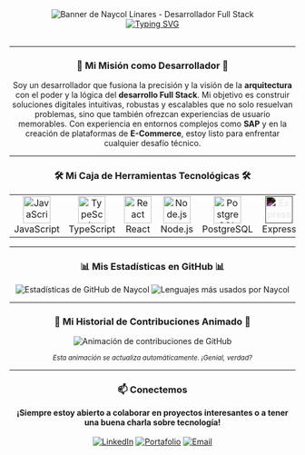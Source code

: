 <div align="center">
  <img src="https://raw.githubusercontent.com/wuaicot/wuaicot8/main/banner-naycol.gif" alt="Banner de Naycol Linares - Desarrollador Full Stack">
</div>

<div align="center">
  <a href="https://git.io/typing-svg">
    <img src="https://readme-typing-svg.demolab.com?font=Fira+Code&weight=700&size=25&duration=4000&pause=1000&color=5865F2&center=true&vCenter=true&width=435&lines=Naycol+Rodolfo+Linares+Villasmil;Desarrollador+Full+Stack;Transformando+ideas+en+código;Apasionado+por+la+tecnología" alt="Typing SVG" />
  </a>
</div>

<br>

---

### <p align="center">🚀 Mi Misión como Desarrollador 🚀</p>

<p align="center">
  Soy un desarrollador que fusiona la precisión y la visión de la <b>arquitectura</b> con el poder y la lógica del <b>desarrollo Full Stack</b>. Mi objetivo es construir soluciones digitales intuitivas, robustas y escalables que no solo resuelvan problemas, sino que también ofrezcan experiencias de usuario memorables. Con experiencia en entornos complejos como <b>SAP</b> y en la creación de plataformas de <b>E-Commerce</b>, estoy listo para enfrentar cualquier desafío técnico.
</p>

---

### <p align="center">🛠️ Mi Caja de Herramientas Tecnológicas 🛠️</p>

<div align="center">
  <table>
    <tr>
      <td align="center" width="96">
        <a href="#-javascript">
          <img src="https://cdn.jsdelivr.net/gh/devicons/devicon/icons/javascript/javascript-original.svg" width="48" height="48" alt="JavaScript" />
        </a>
        <br>JavaScript
      </td>
      <td align="center" width="96">
        <a href="#-typescript">
          <img src="https://cdn.jsdelivr.net/gh/devicons/devicon/icons/typescript/typescript-original.svg" width="48" height="48" alt="TypeScript" />
        </a>
        <br>TypeScript
      </td>
      <td align="center" width="96">
        <a href="#-react">
          <img src="https://cdn.jsdelivr.net/gh/devicons/devicon/icons/react/react-original-wordmark.svg" width="48" height="48" alt="React" />
        </a>
        <br>React
      </td>
      <td align="center" width="96">
        <a href="#-nodejs">
          <img src="https://cdn.jsdelivr.net/gh/devicons/devicon/icons/nodejs/nodejs-original-wordmark.svg" width="48" height="48" alt="Node.js" />
        </a>
        <br>Node.js
      </td>
      <td align="center" width="96">
        <a href="#-postgresql">
          <img src="https://cdn.jsdelivr.net/gh/devicons/devicon/icons/postgresql/postgresql-original-wordmark.svg" width="48" height="48" alt="PostgreSQL" />
        </a>
        <br>PostgreSQL
      </td>
      <td align="center" width="96">
        <a href="#-express">
          <img src="https://cdn.jsdelivr.net/gh/devicons/devicon/icons/express/express-original-wordmark.svg" width="48" height="48" alt="Express" style="filter: invert(1)" />
        </a>
        <br>Express
      </td>
      <td align="center" width="96">
        <a href="#-firebase">
          <img src="https://cdn.jsdelivr.net/gh/devicons/devicon/icons/firebase/firebase-plain-wordmark.svg" width="48" height="48" alt="Firebase" />
        </a>
        <br>Firebase
      </td>
    </tr>
  </table>
</div>

---

### <p align="center">📊 Mis Estadísticas en GitHub 📊</p>

<div align="center">
  <img src="https://github-readme-stats.vercel.app/api?username=wuaicot8&show_icons=true&theme=discord_old_blurple&include_all_commits=true&count_private=true" alt="Estadísticas de GitHub de Naycol" />
  <img src="https://github-readme-stats.vercel.app/api/top-langs/?username=wuaicot8&layout=compact&langs_count=8&theme=discord_old_blurple" alt="Lenguajes más usados por Naycol" />
</div>

---

### <p align="center">🐍 Mi Historial de Contribuciones Animado 🐍</p>

<div align="center">
  <img src="https://raw.githubusercontent.com/wuaicot8/wuaicot8/output/github-contribution-grid-snake.svg" alt="Animación de contribuciones de GitHub" />
</div>
<p align="center"><i><small>Esta animación se actualiza automáticamente. ¡Genial, verdad?</small></i></p>

---

### <p align="center">📫 Conectemos</p>

<p align="center">
  <b>¡Siempre estoy abierto a colaborar en proyectos interesantes o a tener una buena charla sobre tecnología!</b>
  <br><br>
  <a href="https://linkedin.com/in/wuaicot" target="_blank"><img src="https://img.shields.io/badge/LinkedIn-0077B5?style=for-the-badge&logo=linkedin&logoColor=white" alt="LinkedIn"></a>
  <a href="https://mi-portafolio-full-stack.vercel.app/" target="_blank"><img src="https://img.shields.io/badge/Mi_Portafolio-000000?style=for-the-badge&logo=vercel&logoColor=white" alt="Portafolio"></a>
  <a href="mailto:wuaicot8@gmail.com"><img src="https://img.shields.io/badge/Email-D14836?style=for-the-badge&logo=gmail&logoColor=white" alt="Email"></a>
</p>
